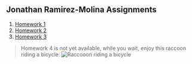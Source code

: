 ## Jonathan Ramirez-Molina Assignments

1. [Homework 1](./homework-1)
2. [Homework 2](./homework-2/)
3. [Homework 3](./homework-3/)
> Homework 4 is not yet available, while you wait, enjoy this raccoon riding a bicycle:
![Raccooon riding  a bicycle](https://media1.giphy.com/media/StWnlQipuBrz2/giphy.gif?cid=6c09b952eyki1xwbn2bmzhek0fn8pctroywvcla02h4liv8j&ep=v1_internal_gif_by_id&rid=giphy.gif&ct=g)